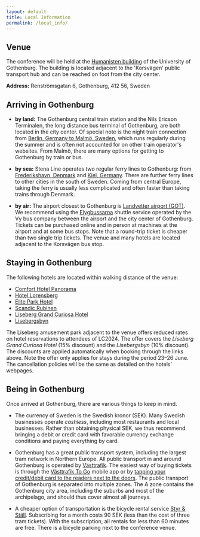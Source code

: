 ```yaml
---
layout: default
title: Local Information
permalink: /local_info/
---
```


## Venue

The conference will be held at the [Humanisten building](https://www.gu.se/en/humanities) of the University of Gothenburg.
The building is located adjacent to the 'Korsvägen' public transport hub and can be reached on foot from the city center.

**Address:**  Renströmsgatan 6, Gothenburg, 412 56, Sweden

<div id="map" class="mt-4 mb-3">
</div>

## Arriving in Gothenburg

- **by land:**
  The Gothenburg central train station and the Nils Ericson Terminalen, the long
  distance bus terminal of Gothenburg, are both located in the city center. Of
  special note is the night train connection from [Berlin, Germany to Malmö,
  Sweden](https://www.snalltaget.se/en/berlin), which runs regularly during the
  summer and is often not accounted for on other train operator's websites.
  From Malmö, there are many options for getting to Gothenburg by
  train or bus.

- **by sea:**
  Stena Line operates two regular ferry lines to Gothenburg: from [Frederikshavn,
  Denmark](https://www.stenalinetravel.com/routes/frederikshavn-gothenburg) and
  [Kiel, Germany](https://www.stenalinetravel.com/routes/kiel-gothenburg). There
  are further ferry lines to other cities in the south of Sweden.
  Coming from central Europe,
  taking the ferry is usually less complicated and often faster than taking
  trains through Denmark.

- **by air:**
  The airport closest to Gothenburg is [Landvetter airport
  (GOT)](https://www.swedavia.com/landvetter/). We recommend using the [Flygbussarna](https://www.flygbussarna.se/en/landvetter) shuttle
  service operated by the Vy bus company between the airport
  and the city center of Gothenburg. 
  Tickets can be purchased online and in person at
  machines at the airport and at some bus stops. Note that a round-trip ticket
  is cheaper than two single trip tickets.
  The venue and many hotels are located adjacent to the Korsvägen bus stop.

## Staying in Gothenburg

The following hotels are located within walking distance of the venue:

 - [Comfort Hotel Panorama](https://www.strawberryhotels.com/hotels/sweden/gothenburg/comfort-hotel-panorama/)
 - [Hotel Lorensberg](https://www.hotel-lorensberg.se/?lang=en)
 - [Elite Park Hotel](https://elite.se/en/hotels/gothenburg/park-avenue-hotel/)
 - [Scandic Rubinen](https://www.scandichotels.com/hotels/sweden/gothenburg/scandic-rubinen)
 - [Liseberg Grand Curiosa Hotel](https://hotel.liseberg.se/v2/widget/WidgetNewWindowStart?channelId=97357943-f752-4d11-a4da-bfce5e8b545f&culture=en-GB&campaignId=958bb4cc-4f6b-4183-b786-e671b7536eeb&year=2024&month=6&day=23&stayLength=1&roomConfig=a1&promoCode=GBG2024)
 - [Lisebergsbyn](https://boende.liseberg.se/v2/widget/WidgetNewWindowStart?channelId=ce6d7ec7-1688-499c-b325-46caa3482e2f&culture=en-GB&campaignId=513a4b48-3a27-4209-9b9c-b063970c420d&year=2024&month=6&day=23&stayLength=1&roomConfig=a1&promoCode=GBG2024)

The Liseberg amusement park adjacent to the venue offers reduced rates on hotel reservations to attendees of LC2024.
The offer covers the *Liseberg Grand Curiosa Hotel* (15% discount) and the *Lisebergsbyn* (10% discount).
The discounts are applied automatically when booking through the links above. 
Note the offer only applies for stays during the period 23–26 June. 
The cancellation policies will be the same as detailed on the hotels’ webpages.

## Being in Gothenburg

Once arrived at Gothenburg, there are various things to keep in mind.

- The currency of Sweden is the Swedish kronor (SEK). Many Swedish businesses
  operate *cashless*, including most restaurants and local businesses. Rather
  than obtaining physical SEK, we thus recommend bringing a debit or credit card
  with favorable currency exchange conditions and paying everything by card.

- Gothenburg has a great public transport system, including the largest tram
  network in Northern Europe. All public transport in and around Gothenburg is
  operated by [Västtrafik](https://www.vasttrafik.se/en/). The easiest way of
  buying tickets is through the [Västtrafik To
  Go](https://www.vasttrafik.se/en/Tickets/more-about-tickets/vasttrafik-to-go/)
  mobile app or by [tapping your credit/debit card to the readers next to the
  doors](https://www.vasttrafik.se/en/Tickets/more-about-tickets/tap-payment/).
  The public transport of Gothenburg is separated into multiple zones.
  The A zone contains the Gothenburg city area, including the suburbs and
  most of the archipelago, and should thus cover almost all journeys.
  
- A cheaper option of transportation is the bicycle rental service [Styr & Ställ](https://styrochstall.se/en/).
  Subscribing for a month costs 90 SEK (less than the cost of three tram
  tickets). With the subscription, all rentals for less than 60 minutes are
  free. There is a bicycle parking next to the conference venue.
